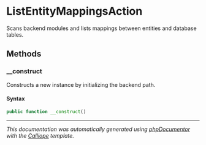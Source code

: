 # ListEntityMappingsAction

Scans backend modules and lists mappings between entities and database tables.

## Methods

### __construct

Constructs a new instance by initializing the backend path.

#### Syntax

```php
public function __construct()
```

---

*This documentation was automatically generated using [phpDocumentor](http://www.phpdoc.org/) with the [Calliope](https://github.com/DaphneWebFramework/Calliope) template.*
